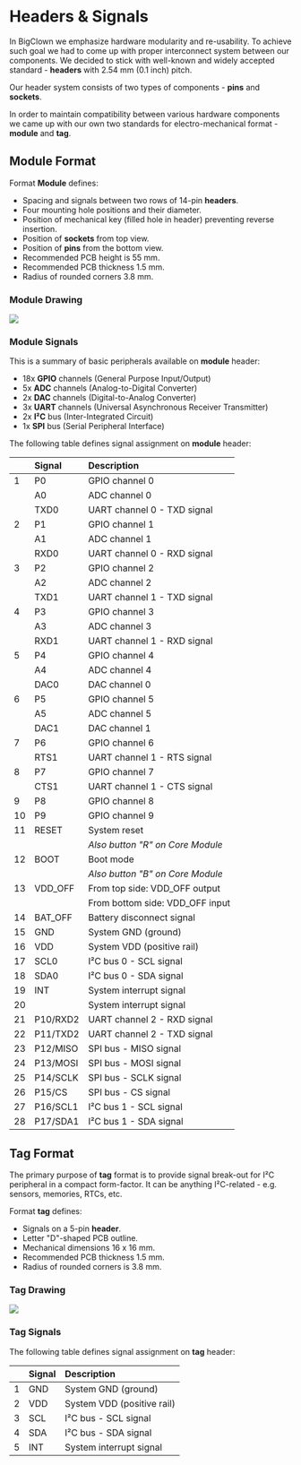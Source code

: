 # Headers & Signals





In BigClown we emphasize hardware modularity and re-usability.
To achieve such goal we had to come up with proper interconnect system between our components.
We decided to stick with well-known and widely accepted standard - **headers** with 2.54 mm (0.1 inch) pitch.


Our header system consists of two types of components - **pins** and **sockets**.


In order to maintain compatibility between various hardware components we came up with our own two standards for electro-mechanical format - **module** and **tag**.


## Module Format


Format **Module** defines:


* Spacing and signals between two rows of 14-pin **headers**.
* Four mounting hole positions and their diameter.
* Position of mechanical key (filled hole in header) preventing reverse insertion.
* Position of **sockets** from top view.
* Position of **pins** from the bottom view.
* Recommended PCB height is 55 mm.
* Recommended PCB thickness 1.5 mm.
* Radius of rounded corners 3.8 mm.


### Module Drawing


![](module.png)


### Module Signals


This is a summary of basic peripherals available on **module** header:


* 18x **GPIO** channels (General Purpose Input/Output)
* 5x **ADC** channels (Analog-to-Digital Converter)
* 2x **DAC** channels (Digital-to-Analog Converter)
* 3x **UART** channels (Universal Asynchronous Receiver Transmitter)
* 2x **I²C** bus (Inter-Integrated Circuit)
* 1x **SPI** bus (Serial Peripheral Interface)


The following table defines signal assignment on **module** header:


|     | Signal   | Description                       |
| --- | :------- | :-------------------------------- |
| 1   | P0       | GPIO channel 0                    |
|     | A0       | ADC channel 0                     |
|     | TXD0     | UART channel 0 - TXD signal       |
| 2   | P1       | GPIO channel 1                    |
|     | A1       | ADC channel 1                     |
|     | RXD0     | UART channel 0 - RXD signal       |
| 3   | P2       | GPIO channel 2                    |
|     | A2       | ADC channel 2                     |
|     | TXD1     | UART channel 1 - TXD signal       |
| 4   | P3       | GPIO channel 3                    |
|     | A3       | ADC channel 3                     |
|     | RXD1     | UART channel 1 - RXD signal       |
| 5   | P4       | GPIO channel 4                    |
|     | A4       | ADC channel 4                     |
|     | DAC0     | DAC channel 0                     |
| 6   | P5       | GPIO channel 5                    |
|     | A5       | ADC channel 5                     |
|     | DAC1     | DAC channel 1                     |
| 7   | P6       | GPIO channel 6                    |
|     | RTS1     | UART channel 1 - RTS signal       |
| 8   | P7       | GPIO channel 7                    |
|     | CTS1     | UART channel 1 - CTS signal       |
| 9   | P8       | GPIO channel 8                    |
| 10  | P9       | GPIO channel 9                    |
| 11  | RESET    | System reset                      |
|     |          | _Also button "R" on Core Module_  |
| 12  | BOOT     | Boot mode                         |
|     |          | _Also button "B" on Core Module_  |
| 13  | VDD_OFF  | From top side: VDD_OFF output     |
|     |          | From bottom side: VDD_OFF input   |
| 14  | BAT_OFF  | Battery disconnect signal         |
| 15  | GND      | System GND (ground)               |
| 16  | VDD      | System VDD (positive rail)        |
| 17  | SCL0     | I²C bus 0 - SCL signal            |
| 18  | SDA0     | I²C bus 0 - SDA signal            |
| 19  | INT      | System interrupt signal           |
| 20  |          | System interrupt signal           |
| 21  | P10/RXD2 | UART channel 2 - RXD signal       |
| 22  | P11/TXD2 | UART channel 2 - TXD signal       |
| 23  | P12/MISO | SPI bus - MISO signal             |
| 24  | P13/MOSI | SPI bus - MOSI signal             |
| 25  | P14/SCLK | SPI bus - SCLK signal             |
| 26  | P15/CS   | SPI bus - CS signal               |
| 27  | P16/SCL1 | I²C bus 1 - SCL signal            |
| 28  | P17/SDA1 | I²C bus 1 - SDA signal            |


## Tag Format


The primary purpose of **tag** format is to provide signal break-out for I²C peripheral in a compact form-factor.
It can be anything I²C-related - e.g. sensors, memories, RTCs, etc.


Format **tag** defines:


* Signals on a 5-pin **header**.
* Letter "D"-shaped PCB outline.
* Mechanical dimensions 16 x 16 mm.
* Recommended PCB thickness 1.5 mm.
* Radius of rounded corners is 3.8 mm.


### Tag Drawing


![](tag.png)


### Tag Signals


The following table defines signal assignment on **tag** header:


|     | Signal | Description                |
| --- | :----- | :------------------------- |
| 1   | GND    | System GND (ground)        |
| 2   | VDD    | System VDD (positive rail) |
| 3   | SCL    | I²C bus - SCL signal       |
| 4   | SDA    | I²C bus - SDA signal       |
| 5   | INT    | System interrupt signal    |
